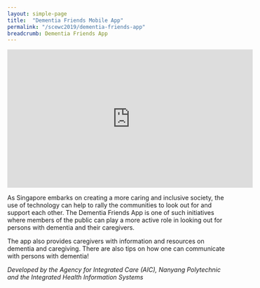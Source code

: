 ```yaml
---
layout: simple-page
title:  "Dementia Friends Mobile App"
permalink: "/scewc2019/dementia-friends-app"
breadcrumb: Dementia Friends App
---
```


<div class="bp-youtube">
  <iframe width="560" height="315" src="https://www.youtube.com/embed/0uu1cZZ8wrQ" frameborder="0" allow="autoplay; encrypted-media" allowfullscreen></iframe>
</div>


As Singapore embarks on creating a more caring and inclusive society, the use of technology can help to rally the communities to look out for and support each other. The Dementia Friends App is one of such initiatives where members of the public can play a more active role in looking out for persons with dementia and their caregivers. 

The app also provides caregivers with information and resources on dementia and caregiving. There are also tips on how one can communicate with persons with dementia!

*Developed by the Agency for Integrated Care (AIC), Nanyang Polytechnic and the Integrated Health Information Systems*

